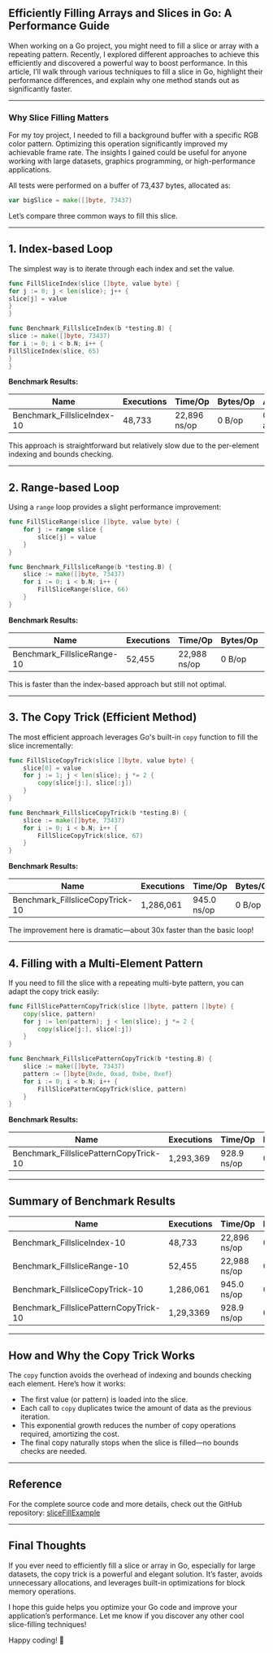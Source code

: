## Efficiently Filling Arrays and Slices in Go: A Performance Guide

When working on a Go project, you might need to fill a slice or array with a repeating pattern. Recently, I explored different approaches to achieve this efficiently and discovered a powerful way to boost performance. In this article, I’ll walk through various techniques to fill a slice in Go, highlight their performance differences, and explain why one method stands out as significantly faster.

---

### Why Slice Filling Matters

For my toy project, I needed to fill a background buffer with a specific RGB color pattern. Optimizing this operation significantly improved my achievable frame rate. The insights I gained could be useful for anyone working with large datasets, graphics programming, or high-performance applications.

All tests were performed on a buffer of 73,437 bytes, allocated as:

```go
var bigSlice = make([]byte, 73437)
```

Let’s compare three common ways to fill this slice.

---

## 1. Index-based Loop

The simplest way is to iterate through each index and set the value.

```go
func FillSliceIndex(slice []byte, value byte) {
for j := 0; j < len(slice); j++ {
slice[j] = value
}
}

func Benchmark_FillsliceIndex(b *testing.B) {
slice := make([]byte, 73437)
for i := 0; i < b.N; i++ {
FillSliceIndex(slice, 65)
}
}
```

**Benchmark Results:**

| Name                        | Executions | Time/Op      | Bytes/Op | Allocs/Op   |
| --------------------------- | ---------- | ------------ | -------- | ----------- |
| Benchmark\_FillsliceIndex-10 | 48,733     | 22,896 ns/op | 0 B/op   | 0 allocs/op |

This approach is straightforward but relatively slow due to the per-element indexing and bounds checking.

---

## 2. Range-based Loop

Using a `range` loop provides a slight performance improvement:

```go
func FillSliceRange(slice []byte, value byte) {
    for j := range slice {
        slice[j] = value
    }
}

func Benchmark_FillsliceRange(b *testing.B) {
    slice := make([]byte, 73437)
    for i := 0; i < b.N; i++ {
        FillSliceRange(slice, 66)
    }
}
```

**Benchmark Results:**

| Name                        | Executions | Time/Op      | Bytes/Op | Allocs/Op   |
| --------------------------- | ---------- | ------------ | -------- | ----------- |
| Benchmark\_FillsliceRange-10 | 52,455     | 22,988 ns/op | 0 B/op   | 0 allocs/op |

This is faster than the index-based approach but still not optimal.

---

## 3. The Copy Trick (Efficient Method)

The most efficient approach leverages Go's built-in `copy` function to fill the slice incrementally:

```go
func FillSliceCopyTrick(slice []byte, value byte) {
    slice[0] = value
    for j := 1; j < len(slice); j *= 2 {
        copy(slice[j:], slice[:j])
    }
}

func Benchmark_FillsliceCopyTrick(b *testing.B) {
    slice := make([]byte, 73437)
    for i := 0; i < b.N; i++ {
        FillSliceCopyTrick(slice, 67)
    }
}
```

**Benchmark Results:**

| Name                            | Executions | Time/Op     | Bytes/Op | Allocs/Op   |
| ------------------------------- | ---------- | ----------- | -------- | ----------- |
| Benchmark\_FillsliceCopyTrick-10 | 1,286,061    | 945.0 ns/op | 0 B/op   | 0 allocs/op |

The improvement here is dramatic—about 30x faster than the basic loop!

---

## 4. Filling with a Multi-Element Pattern

If you need to fill the slice with a repeating multi-byte pattern, you can adapt the copy trick easily:

```go
func FillSlicePatternCopyTrick(slice []byte, pattern []byte) {
    copy(slice, pattern)
    for j := len(pattern); j < len(slice); j *= 2 {
        copy(slice[j:], slice[:j])
    }
}

func Benchmark_FillslicePatternCopyTrick(b *testing.B) {
    slice := make([]byte, 73437)
    pattern := []byte{0xde, 0xad, 0xbe, 0xef}
    for i := 0; i < b.N; i++ {
        FillSlicePatternCopyTrick(slice, pattern)
    }
}
```

**Benchmark Results:**

| Name                                   | Executions | Time/Op     | Bytes/Op | Allocs/Op   |
| -------------------------------------- | ---------- | ----------- | -------- | ----------- |
| Benchmark\_FillslicePatternCopyTrick-10 | 1,293,369    | 928.9 ns/op | 0 B/op   | 0 allocs/op |

---

## Summary of Benchmark Results

| Name                                   | Executions | Time/Op      | Bytes/Op | Allocs/Op   |
| -------------------------------------- | ---------- | ------------ | -------- | ----------- |
| Benchmark\_FillsliceIndex-10            | 48,733     | 22,896 ns/op | 0 B/op   | 0 allocs/op |
| Benchmark\_FillsliceRange-10            | 52,455     | 22,988 ns/op | 0 B/op   | 0 allocs/op |
| Benchmark\_FillsliceCopyTrick-10        | 1,286,061    | 945.0 ns/op  | 0 B/op   | 0 allocs/op |
| Benchmark\_FillslicePatternCopyTrick-10 | 1,29,3369    | 928.9 ns/op  | 0 B/op   | 0 allocs/op |

---

## How and Why the Copy Trick Works

The `copy` function avoids the overhead of indexing and bounds checking each element. Here’s how it works:

- The first value (or pattern) is loaded into the slice.
- Each call to `copy` duplicates twice the amount of data as the previous iteration.
- This exponential growth reduces the number of copy operations required, amortizing the cost.
- The final copy naturally stops when the slice is filled—no bounds checks are needed.

---

## Reference

For the complete source code and more details, check out the GitHub repository: [sliceFillExample](https://github.com/Vishalj32/sliceFillExample.git)

---

## Final Thoughts

If you ever need to efficiently fill a slice or array in Go, especially for large datasets, the copy trick is a powerful and elegant solution. It’s faster, avoids unnecessary allocations, and leverages built-in optimizations for block memory operations.

I hope this guide helps you optimize your Go code and improve your application’s performance. Let me know if you discover any other cool slice-filling techniques!

Happy coding! 🚀